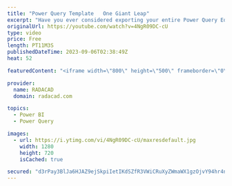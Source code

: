 ```yaml
---
title: "Power Query Template   One Giant Leap"
excerpt: "Have you ever considered exporting your entire Power Query Editor project as a single object? Have you thought about what benefits this would bring for you? Things such as version control and team development can be on the horizon, bringing the ability to migrate between tools and services easily. Fortunately,"
originalUrl: https://youtube.com/watch?v=4NgR09DC-cU
type: video
price: Free
length: PT11M3S
publishedDateTime: 2023-09-06T02:38:49Z
heat: 52

featuredContent: "<iframe width=\"800\" height=\"500\" frameborder=\"0\" src=\"https://www.youtube.com/embed/4NgR09DC-cU\" allow=\"accelerometer; autoplay; encrypted-media; gyroscope; picture-in-picture\" allowfullscreen></iframe>"

provider:
  name: RADACAD
  domain: radacad.com

topics:
  - Power BI
  - Power Query

images:
  - url: https://i.ytimg.com/vi/4NgR09DC-cU/maxresdefault.jpg
    width: 1280
    height: 720
    isCached: true

secured: "d3rPay3BlJa6HJAZ9ejSkpiIetIKdSZfR3VWiCRuXyZWmaWX1gzOjvY94hr4nJguO+QHi20abloakbkogP2VwttmM5iFrFkDcPrprPXg4d3i/O7Qvt4/vPjWX1duxcF0I4C2mncHmiIPGRdJtl3FbhwE7hF6+p0MAazVvrxTJtwmmn1HVeQ8ngXVHos/uSIJjMwxbSAetc+hrAyGHkrLajSxGny9kczY6bETjOGuDMwH5a/lV2NJB3Je/jk72cVRPeLwKxUejxlvXipJPkPRBkIQUtWQT828s1wC0eKbyNUd+ev26sS23TRywv7Wh/RKWOWCQHZYPKtMTZunNGkKxr9Mm6pW4nWtzrtwjTsK2ZWIjLG3rkQSGc60tg4925nEMYcYoPO2jmqPOsC8UcnFKIQ4Si4VuxYwtWlD5P6Mo8w=;YaHTVrYaBfWmIhsBf14IaA=="
---
```


